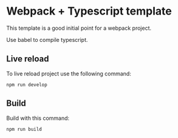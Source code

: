 # Webpack + Typescript template

This template is a good initial point for a webpack project.

Use babel to compile typescript.

## Live reload

To live reload project use the following command:

```
npm run develop
```

## Build

Build with this command:

```
npm run build
```
